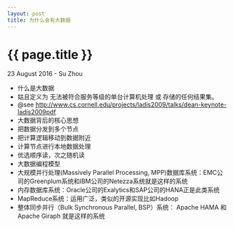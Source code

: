 ```yaml
---
layout: post
title: 为什么会有大数据
---
```


{{ page.title }}
================

<p class="meta">23 August 2016 - Su Zhou</p>

 - 什么是大数据
  - 姑且定义为 无法被符合服务等级的单台计算机处理 或 存储的任何结果集。
  - @see http://www.cs.cornell.edu/projects/ladis2009/talks/dean-keynote-ladis2009pdf
 - 大数据背后的核心思想
  - 把数据分发到多个节点
  - 把计算逻辑移动到数据附近
  - 计算节点进行本地数据处理
  - 优选顺序读，次之随机读
 - 大数据编程模型
  - 大规模并行处理(Massively Parallel Processing,
    MPP)数据库系统：EMC公司的Greenplum系统和IBM公司的Netezza系统就是这样的系统
  - 内存数据库系统：Oracle公司的Exalytics和SAP公司的HANA正是此类系统
  - MapReduce系统：运用广泛，类似的开源实现比如Hadoop
  - 整体同步并行（Bulk Synchronous Parallel, BSP）系统： Apache HAMA 和 Apache Giraph 就是这样的系统
